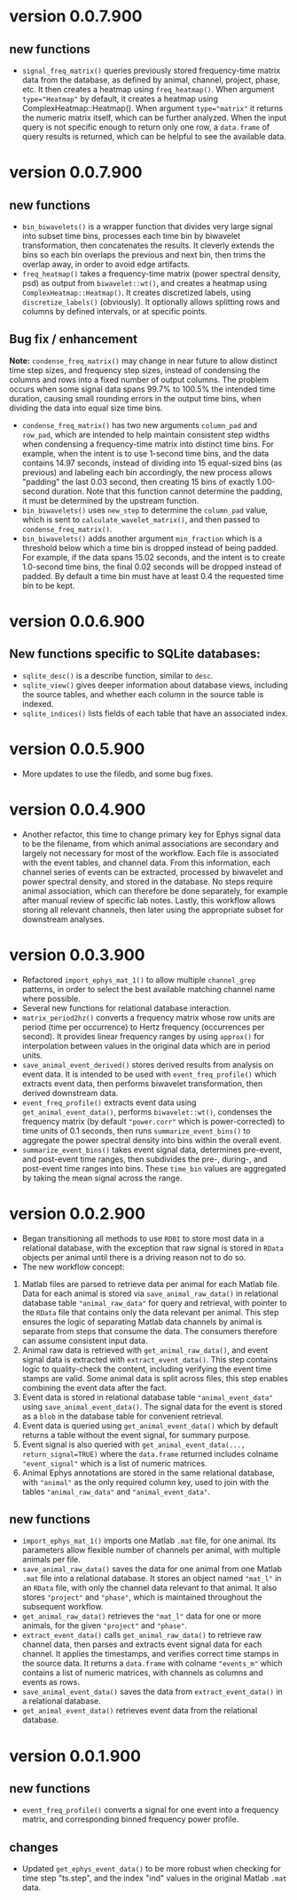 # version 0.0.7.900

## new functions

* `signal_freq_matrix()` queries previously stored frequency-time
matrix data from the database, as defined by animal, channel, project,
phase, etc. It then creates a heatmap using `freq_heatmap()`.
When argument `type="Heatmap"` by default, it creates a heatmap
using ComplexHeatmap::Heatmap().
When argument `type="matrix"` it returns the numeric matrix itself,
which can be further analyzed.
When the input query is not specific enough to return only one row,
a `data.frame` of query results is returned, which can be helpful
to see the available data.


# version 0.0.7.900

## new functions

* `bin_biwavelets()` is a wrapper function that divides
very large signal into subset time bins, processes each
time bin by biwavelet transformation, then concatenates
the results. It cleverly extends the bins so each bin
overlaps the previous and next bin, then trims the overlap
away, in order to avoid edge artifacts.
* `freq_heatmap()` takes a frequency-time matrix (power
spectral density, psd) as output from `biwavelet::wt()`,
and creates a heatmap using `ComplexHeatmap::Heatmap()`.
It creates discretized labels, using `discretize_labels()`
(obviously). It optionally allows splitting rows and columns
by defined intervals, or at specific points.

## Bug fix / enhancement

**Note:** `condense_freq_matrix()` may change in near future to
allow distinct time step sizes, and frequency step sizes, instead
of condensing the columns and rows into a fixed number of output
columns. The problem occurs when some signal data spans 99.7%
to 100.5% the intended time duration, causing small rounding errors
in the output time bins, when dividing the data into equal size
time bins.


* `condense_freq_matrix()` has two new arguments
`column_pad` and `row_pad`, which are intended to help maintain
consistent step widths when condensing a frequency-time
matrix into distinct time bins. For example, when the intent
is to use 1-second time bins, and the data contains 14.97 seconds,
instead of dividing into 15 equal-sized bins (as previous) and labeling
each bin accordingly, the new process allows "padding" the last
0.03 second, then creating 15 bins of exactly 1.00-second duration.
Note that this function cannot determine the padding, it
must be determined by the upstream function.
* `bin_biwavelets()` uses `new_step` to determine the `column_pad`
value, which is sent to `calculate_wavelet_matrix()`,
and then passed to `condense_freq_matrix()`.
* `bin_biwavelets()` adds another argument `min_fraction` which
is a threshold below which a time bin is dropped instead of being
padded. For example, if the data spans 15.02 seconds, and the
intent is to create 1.0-second time bins, the final 0.02 seconds
will be dropped instead of padded. By default a time bin must have
at least 0.4 the requested time bin to be kept.

# version 0.0.6.900

## New functions specific to SQLite databases:

* `sqlite_desc()` is a describe function, similar to `desc`.
* `sqlite_view()` gives deeper information about database views,
including the source tables, and whether each column in the
source table is indexed.
* `sqlite_indices()` lists fields of each table that have
an associated index.


# version 0.0.5.900

* More updates to use the filedb, and some bug fixes.

# version 0.0.4.900

* Another refactor, this time to change primary key for
Ephys signal data to be the filename, from which animal
associations are secondary and largely not necessary
for most of the workflow. Each file is associated with
the event tables, and channel data. From this information,
each channel series of events can be extracted, processed
by biwavelet and power spectral density, and stored in
the database. No steps require animal association, which
can therefore be done separately, for example after manual
review of specific lab notes. Lastly, this workflow allows
storing all relevant channels, then later using the
appropriate subset for downstream analyses.

# version 0.0.3.900

* Refactored `import_ephys_mat_1()` to allow multiple
`channel_grep` patterns, in order to select the best
available matching channel name where possible.
* Several new functions for relational database interaction.
* `matrix_period2hz()` converts a frequency matrix whose
row units are period (time per occurrence) to Hertz
frequency (occurrences per second). It provides
linear frequency ranges by using `approx()` for
interpolation between values in the original data
which are in period units.
* `save_animal_event_derived()` stores derived results
from analysis on event data. It is intended to be used
with `event_freq_profile()` which extracts event data,
then performs biwavelet transformation, then derived
downstream data.
* `event_freq_profile()` extracts event data using
`get_animal_event_data()`, performs `biwavelet::wt()`,
condenses the frequency matrix (by default `"power.corr"`
which is power-corrected) to time units of 0.1 seconds,
then runs `summarize_event_bins()` to aggregate the
power spectral density into bins within the overall
event.
* `summarize_event_bins()` takes event signal data,
determines pre-event, and post-event time ranges,
then subdivides the pre-, during-, and post-event
time ranges into bins. These `time_bin` values are
aggregated by taking the mean signal across the range.


# version 0.0.2.900

* Began transitioning all methods to use `RDBI` to store
most data in a relational database, with the exception that
raw signal is stored in `RData` objects per animal until
there is a driving reason not to do so.
* The new workflow concept:

1. Matlab files are parsed to retrieve data per animal
for each Matlab file. Data for each animal is stored 
via `save_animal_raw_data()` in relational database table
`"animal_raw_data"` for query and retrieval, with pointer
to the `RData` file that contains only the data relevant
per animal. This step ensures the logic of separating
Matlab data channels by animal is separate from steps
that consume the data. The consumers therefore can assume
consistent input data.
2. Animal raw data is retrieved with `get_animal_raw_data()`,
and event signal data is extracted with `extract_event_data()`.
This step contains logic to quality-check the content,
including verifying the event time stamps are valid.
Some animal data is split across files, this step enables
combining the event data after the fact.
3. Event data is stored in relational database table
`"animal_event_data"` using `save_animal_event_data()`.
The signal data for the event is stored as a `blob` in
the database table for convenient retrieval.
4. Event data is queried using `get_animal_event_data()`
which by default returns a table without the event signal,
for summary purpose.
5. Event signal is also queried with
`get_animal_event_data(..., return_signal=TRUE)` where
the `data.frame` returned includes colname `"event_signal"`
which is a list of numeric matrices.
6. Animal Ephys annotations are stored in the same
relational database, with `"animal"` as the only required
column key, used to join with the tables
`"animal_raw_data"` and `"animal_event_data"`.

## new functions

* `import_ephys_mat_1()` imports one Matlab `.mat` file,
for one animal. Its parameters allow flexible number of
channels per animal, with multiple animals per file.
* `save_animal_raw_data()` saves the data for one animal
from one Matlab `.mat` file into a relational database.
It stores an object named `"mat_l"` in an `RData` file,
with only the channel data relevant to that animal.
It also stores `"project"` and `"phase"`, which is
maintained throughout the subsequent workflow.
* `get_animal_raw_data()` retrieves the `"mat_l"` data
for one or more animals, for the given `"project"` and
`"phase"`.
* `extract_event_data()` calls `get_animal_raw_data()` to
retrieve raw channel data, then parses and extracts
event signal data for each channel. It applies the
timestamps, and verifies correct time stamps in the
source data. It returns a `data.frame` with colname
`"events_m"` which contains a list of numeric matrices,
with channels as columns and events as rows.
* `save_animal_event_data()` saves the data from 
`extract_event_data()` in a relational database.
* `get_animal_event_data()` retrieves event data
from the relational database.


# version 0.0.1.900

## new functions

* `event_freq_profile()` converts a signal for one event
into a frequency matrix, and corresponding binned frequency
power profile.

## changes

* Updated `get_ephys_event_data()` to be more robust when
checking for time step "ts.step", and the index "ind"
values in the original Matlab `.mat` data.

